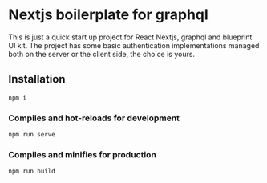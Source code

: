 # Nextjs boilerplate for graphql

This is just a quick start up project for React Nextjs, graphql and blueprint UI kit. The project has some basic authentication implementations managed both on the server or the client side, the choice is yours.

## Installation
```
npm i
```

### Compiles and hot-reloads for development
```
npm run serve
```

### Compiles and minifies for production
```
npm run build
```
